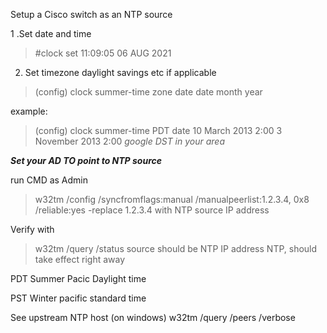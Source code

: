 Setup a Cisco switch as an NTP source

1 .Set date and time

> #clock set 11:09:05 06 AUG 2021

2. Set timezone daylight savings etc if applicable 

>(config) clock summer-time zone  date date month year

example:
>(config) clock summer-time PDT date 10 March 2013 2:00 3 November 2013 2:00
*google DST in your area*


***Set your AD TO point to NTP source***

run CMD as Admin
>w32tm /config /syncfromflags:manual /manualpeerlist:1.2.3.4, 0x8 /reliable:yes
-replace 1.2.3.4 with NTP source IP address

Verify with 
>w32tm /query /status 
source should be NTP IP address NTP, should take effect right away

PDT Summer
Pacic Daylight time

PST
Winter
pacific standard time

See upstream NTP host (on windows)
w32tm /query /peers /verbose
